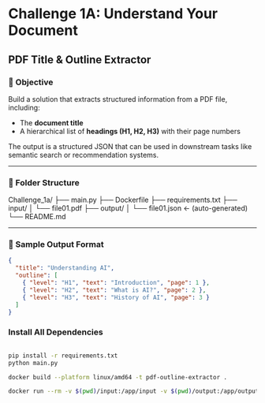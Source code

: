 # Challenge 1A: Understand Your Document  
## PDF Title & Outline Extractor

### 📌 Objective
Build a solution that extracts structured information from a PDF file, including:
- The **document title**
- A hierarchical list of **headings (H1, H2, H3)** with their page numbers

The output is a structured JSON that can be used in downstream tasks like semantic search or recommendation systems.

---

### 📁 Folder Structure

Challenge_1a/
├── main.py
├── Dockerfile
├── requirements.txt
├── input/
│ └── file01.pdf
├── output/
│ └── file01.json ← (auto-generated)
└── README.md

---

### 📄 Sample Output Format

```json
{
  "title": "Understanding AI",
  "outline": [
    { "level": "H1", "text": "Introduction", "page": 1 },
    { "level": "H2", "text": "What is AI?", "page": 2 },
    { "level": "H3", "text": "History of AI", "page": 3 }
  ]
}
```
### Install All Dependencies

```bash

pip install -r requirements.txt
python main.py

docker build --platform linux/amd64 -t pdf-outline-extractor .

docker run --rm -v $(pwd)/input:/app/input -v $(pwd)/output:/app/output --network none pdf-outline-extractor

